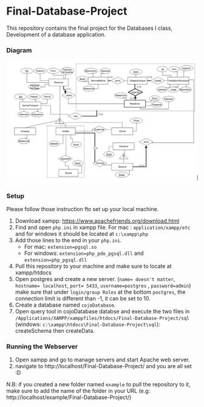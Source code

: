 # Final-Database-Project 

This repository contains the final project for the Databases I class, Development of a database application.

### Diagram

![](photos/db.png)

### Setup

Please follow those instruction fto set up your local machine. 

1. Download xampp: https://www.apachefriends.org/download.html 
2. Find and open ```php.ini``` in xampp file. For mac : ```application/xampp/etc``` and for windows it should be located at ```c:\xampp\php```
3. Add those lines to the end in your ```php.ini```. 
   - For mac: ```extension=pgsql.so```
   - For windows: ```extension=php_pdo_pgsql.dll``` and ```extension=php_pgsql.dll```
4. Pull this repository to your machine and make sure to locate at xampp/htdocs
3. Open postgres and create a new server. (```name= doesn't matter```, ```hostname= localhost```, ```port= 5433```, ```username=postgres``` , ```password=admin```) <br /> 
make sure that under ```login/group Roles``` at the bottom ```postgres```, the connection limit is different than -1, it can be set to 10. 
4. Create a database named ```cojoDatabase```. 
5. Open query tool in cojoDatabase databse and execute the two files in ```/Applications/XAMPP/xamppfiles/htdocs/Final-Database-Project/sql``` (windows: ```c:\xampp\htdocs\Final-Database-Project\sql```): createSchema then createData. 

### Running the Webserver

1. Open xampp and go to manage servers and start Apache web server.
2. navigate to http://localhost/Final-Database-Project/ and you are all set :D

N.B: if you created a new folder named ```example``` to pull the repository to it, make sure to add the name of the folder in your URL (e.g: http://localhost/example/Final-Database-Project/)
